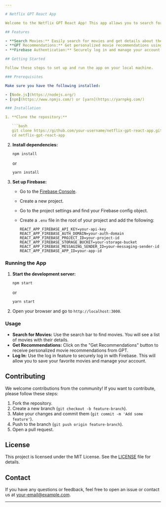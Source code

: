 ```yaml
---

# Netflix GPT React App

Welcome to the Netflix GPT React App! This app allows you to search for movies, get recommendations from GPT, and log in using Firebase.

## Features

- **Search Movies:** Easily search for movies and get details about them.
- **GPT Recommendations:** Get personalized movie recommendations using GPT.
- **Firebase Authentication:** Securely log in and manage your account with Firebase.

## Getting Started

Follow these steps to set up and run the app on your local machine.

### Prerequisites

Make sure you have the following installed:

- [Node.js](https://nodejs.org/)
- [npm](https://www.npmjs.com/) or [yarn](https://yarnpkg.com/)

### Installation

1. **Clone the repository:**

   ```bash
   git clone https://github.com/your-username/netflix-gpt-react-app.git
   cd netflix-gpt-react-app
   ```

2. **Install dependencies:**

   ```bash
   npm install
   ```

   or

   ```bash
   yarn install
   ```

3. **Set up Firebase:**

   - Go to the [Firebase Console](https://console.firebase.google.com/).
   - Create a new project.
   - Go to the project settings and find your Firebase config object.
   - Create a `.env` file in the root of your project and add the following:

     ```env
     REACT_APP_FIREBASE_API_KEY=your-api-key
     REACT_APP_FIREBASE_AUTH_DOMAIN=your-auth-domain
     REACT_APP_FIREBASE_PROJECT_ID=your-project-id
     REACT_APP_FIREBASE_STORAGE_BUCKET=your-storage-bucket
     REACT_APP_FIREBASE_MESSAGING_SENDER_ID=your-messaging-sender-id
     REACT_APP_FIREBASE_APP_ID=your-app-id
     ```

### Running the App

1. **Start the development server:**

   ```bash
   npm start
   ```

   or

   ```bash
   yarn start
   ```

2. Open your browser and go to `http://localhost:3000`.

### Usage

- **Search for Movies:** Use the search bar to find movies. You will see a list of movies with their details.
- **Get Recommendations:** Click on the "Get Recommendations" button to receive personalized movie recommendations from GPT.
- **Log In:** Use the log in feature to securely log in with Firebase. This will allow you to save your favorite movies and manage your account.

## Contributing

We welcome contributions from the community! If you want to contribute, please follow these steps:

1. Fork the repository.
2. Create a new branch (`git checkout -b feature-branch`).
3. Make your changes and commit them (`git commit -m 'Add some feature'`).
4. Push to the branch (`git push origin feature-branch`).
5. Open a pull request.

## License

This project is licensed under the MIT License. See the [LICENSE](LICENSE) file for details.

## Contact

If you have any questions or feedback, feel free to open an issue or contact us at [your-email@example.com](mailto:your-email@example.com).

---
```

